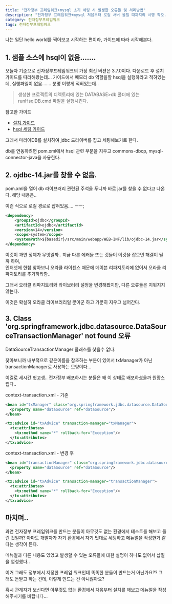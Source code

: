 ```yaml
---
title: "전자정부 프레임워크+mysql 초기 세팅 시 발생한 오류들 및 처리방법"
description: "전자정부 프레임워크+mysql 처음부터 로컬 서버 올릴 때까지의 시행 착오."
category: 전자정부프레임워크
tags: 전자정부프레임워크
--- 
```


나는 일단 hello world를 찍어보고 시작하는 편이라, 가이드에 따라 시작해본다. 

## 1. 샘플 소스에 hsql이 없음.......
오늘자 기준으로 전자정부프레임워크의 가장 최신 버젼은 3.7.0이다.
다운로드 후 설치가이드를 따라해봤는데... 가이드에서 메모리 db 역할을할 hsql을 실행하라고 적혀있는데, 실행파일이 없음.......
분명 이렇게 적혀있는데..
> 생성한 프로젝트의 디렉토리에 있는 DATABASE>db 폴더에 있는 runHsqlDB.cmd 파일을 실행시킨다.

참고한 가이드
- <a href="https://www.egovframe.go.kr/wiki/doku.php?id=egovframework:dev3.7:clntinstall" target="_blank">설치 가이드</a>
- <a href="http://www.egovframe.go.kr/wiki/doku.php?id=egovframework:dev2:imp:dbio_editor:hsqldb_guide" target="_blank">hsql 세팅 가이드</a>

그래서 마리아DB를 설치하여 jdbc 드라이버를 잡고 세팅해보기로 한다.

db를 연동하려면 pom.xml에서 hsql 관련 부분을 지우고 commons-dbcp, mysql-connector-java을 사용한다.

## 2. ojdbc-14.jar를 찾을 수 없음.
pom.xml을 열어 db 라이브러리 관련된 주석을 푸니까 바로 jar를 찾을 수 없다고 나온다. 해당 내용은..

이런 식으로 로컬 경로로 잡혀있음.... ㅡㅡ;
``` xml
<dependency>
    <groupId>ojdbc</groupId>
    <artifactId>ojdbc</artifactId>
    <version>14</version>
    <scope>system</scope>
    <systemPath>${basedir}/src/main/webapp/WEB-INF/lib/ojdbc-14.jar</systemPath> 
</dependency>
```
이것이 과연 정체가 무엇일까.. 지금 다른 에러들 뜨는 것들이 이것을 잡으면 해결이 될까 하여,  
인터넷에 한참 찾아보니 오라클 라이센스 때문에 메이븐 리파지토리에 없어서 오라클 리파지토리를 추가하라함..

그래서 오라클 리파지토리와 라이브러리 설정을 변경해봤지만, 다른 오류들은 지워지지 않는다.

이것은 확실히 오라클 라이브러리일 뿐이군 하고 가뿐히 지우고 넘어간다.


## 3. Class 'org.springframework.jdbc.datasource.DataSourceTransactionManager' not found 오류

DataSourceTransactionManager 클래스를 찾을수 없다.

찾아보니까 내부적으로 같은이름을 참조하는 부분이 있어서 txManager가 아닌 transactionManager로 사용하는 모양이다...

이걸로 세시간 헛고생.. 전자정부 배포하시는 분들은 왜 이 상태로 배포하셨을까 원망스럽다..

context-transaction.xml - 기존
``` xml
<bean id="txManager" class="org.springframework.jdbc.datasource.DataSourceTransactionManager">
  <property name="dataSource" ref="dataSource"/>
</bean>

<tx:advice id="txAdvice" transaction-manager="txManager">
  <tx:attributes>
    <tx:method name="*" rollback-for="Exception"/>
  </tx:attributes>
</tx:advice>
```

context-transaction.xml - 변경 후
``` xml
<bean id="transactionManager" class="org.springframework.jdbc.datasource.DataSourceTransactionManager">
  <property name="dataSource" ref="dataSource"/>
</bean>

<tx:advice id="txAdvice" transaction-manager="transactionManager">
  <tx:attributes>
    <tx:method name="*" rollback-for="Exception"/>
  </tx:attributes>
</tx:advice>
```

## 마치며..
과연 전자정부 프레임워크를 만드는 분들이 아무것도 없는 환경에서 테스트를 해보고 올린 것일까? 아마도 개발자가 자기 환경에서 자기 멋대로 세팅하고 메뉴얼을 작성한거 같다는 생각이 든다.

메뉴얼과 다른 내용도 있었고 발생할 수 있는 오류들에 대한 설명이 하나도 없어서 삽질을 엄청했다..

이거 그래도 정부에서 지정한 프레임 워크인데 똑똑한 분들이 만드는거 아닌가요?? 그래도 돈받고 하는 건데, 이렇게 만드는 건 아니잖아요?

혹시 관계자가 보신다면 아무것도 없는 환경에서 처음부터 설치를 해보고 메뉴얼을 작성해주시기를 바랍니다...
